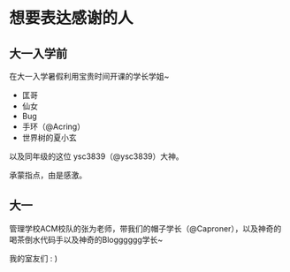 # 想要表达感谢的人

## 大一入学前

在大一入学暑假利用宝贵时间开课的学长学姐~

- 匡哥
- 仙女
- Bug
- 手环（@Acring）
- 世界树的夏小玄

以及同年级的这位 ysc3839（@ysc3839）大神。

承蒙指点，由是感激。

## 大一

管理学校ACM校队的张为老师，带我们的帽子学长（@Caproner），以及神奇的喝茶倒水代码手以及神奇的Blogggggg学长~

我的室友们 : )
